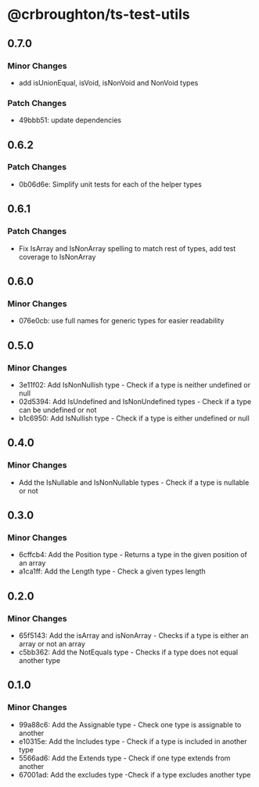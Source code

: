 # @crbroughton/ts-test-utils

## 0.7.0

### Minor Changes

- add isUnionEqual, isVoid, isNonVoid and NonVoid types

### Patch Changes

- 49bbb51: update dependencies

## 0.6.2

### Patch Changes

- 0b06d6e: Simplify unit tests for each of the helper types

## 0.6.1

### Patch Changes

- Fix IsArray and IsNonArray spelling to match rest of types, add test coverage to IsNonArray

## 0.6.0

### Minor Changes

- 076e0cb: use full names for generic types for easier readability

## 0.5.0

### Minor Changes

- 3e11f02: Add IsNonNullish type - Check if a type is neither undefined or null
- 02d5394: Add IsUndefined and IsNonUndefined types - Check if a type can be undefined or not
- b1c6950: Add IsNullish type - Check if a type is either undefined or null

## 0.4.0

### Minor Changes

- Add the IsNullable and IsNonNullable types - Check if a type is nullable or not

## 0.3.0

### Minor Changes

- 6cffcb4: Add the Position type - Returns a type in the given position of an array
- a1ca1ff: Add the Length type - Check a given types length

## 0.2.0

### Minor Changes

- 65f5143: Add the isArray and isNonArray - Checks if a type is either an array or not an array
- c5bb362: Add the NotEquals type - Checks if a type does not equal another type

## 0.1.0

### Minor Changes

- 99a88c6: Add the Assignable type - Check one type is assignable to another
- e10315e: Add the Includes type - Check if a type is included in another type
- 5566ad6: Add the Extends type - Check if one type extends from another
- 67001ad: Add the excludes type -Check if a type excludes another type
